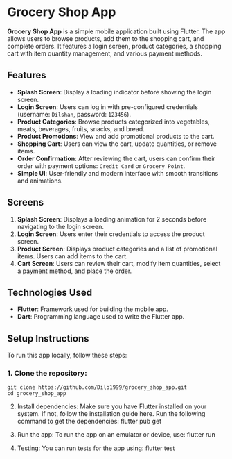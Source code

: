 # Grocery Shop App

**Grocery Shop App** is a simple mobile application built using Flutter. The app allows users to browse products, add them to the shopping cart, and complete orders. It features a login screen, product categories, a shopping cart with item quantity management, and various payment methods.

## Features

- **Splash Screen**: Display a loading indicator before showing the login screen.
- **Login Screen**: Users can log in with pre-configured credentials (username: `Dilshan`, password: `123456`).
- **Product Categories**: Browse products categorized into vegetables, meats, beverages, fruits, snacks, and bread.
- **Product Promotions**: View and add promotional products to the cart.
- **Shopping Cart**: Users can view the cart, update quantities, or remove items.
- **Order Confirmation**: After reviewing the cart, users can confirm their order with payment options: `Credit Card` or `Grocery Point`.
- **Simple UI**: User-friendly and modern interface with smooth transitions and animations.

## Screens

1. **Splash Screen**: Displays a loading animation for 2 seconds before navigating to the login screen.
2. **Login Screen**: Users enter their credentials to access the product screen.
3. **Product Screen**: Displays product categories and a list of promotional items. Users can add items to the cart.
4. **Cart Screen**: Users can review their cart, modify item quantities, select a payment method, and place the order.

## Technologies Used

- **Flutter**: Framework used for building the mobile app.
- **Dart**: Programming language used to write the Flutter app.

## Setup Instructions

To run this app locally, follow these steps:

### 1. Clone the repository:

    git clone https://github.com/Dilo1999/grocery_shop_app.git
    cd grocery_shop_app

2. Install dependencies:
    Make sure you have Flutter installed on your system. If not, follow the installation guide here.
    Run the following command to get the dependencies:
    flutter pub get

3. Run the app:
    To run the app on an emulator or device, use:
    flutter run

4. Testing:
    You can run tests for the app using:
    flutter test
